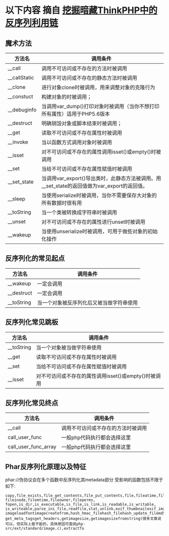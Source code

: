 # 以下内容 摘自 [挖掘暗藏ThinkPHP中的反序列利用链](https://blog.riskivy.com/%e6%8c%96%e6%8e%98%e6%9a%97%e8%97%8fthinkphp%e4%b8%ad%e7%9a%84%e5%8f%8d%e5%ba%8f%e5%88%97%e5%88%a9%e7%94%a8%e9%93%be/)

## 魔术方法
|方法名|调用条件|
| ---- | ---- |
|__call|调用不可访问或不存在的方法时被调用|
|__callStatic	|调用不可访问或不存在的静态方法时被调用
|__clone	|进行对象clone时被调用，用来调整对象的克隆行为
|__constuct	|构建对象的时被调用；
|__debuginfo	|当调用var_dump()打印对象时被调用（当你不想打印所有属性）适用于PHP5.6版本
|__destruct	|明确销毁对象或脚本结束时被调用；
|__get	|读取不可访问或不存在属性时被调用
|__invoke	|当以函数方式调用对象时被调用
|__isset	|对不可访问或不存在的属性调用isset()或empty()时被调用
|__set	|当给不可访问或不存在属性赋值时被调用
|__set_state	|当调用var_export()导出类时，此静态方法被调用。用__set_state的返回值做为var_export的返回值。
|__sleep	|当使用serialize时被调用，当你不需要保存大对象的所有数据时很有用
|__toString	|当一个类被转换成字符串时被调用
|__unset	|对不可访问或不存在的属性进行unset时被调用
|__wakeup	|当使用unserialize时被调用，可用于做些对象的初始化操作

## 反序列化的常见起点

|方法名|调用条件|
| ---- | ---- |
|__wakeup| 一定会调用
|__destruct |一定会调用
|__toString |当一个对象被反序列化后又被当做字符串使用

## 反序列化常见跳板

|方法名|调用条件|
| ---- | ---- |
|__toString |当一个对象被当做字符串使用
|__get |读取不可访问或不存在属性时被调用
|__set |当给不可访问或不存在属性赋值时被调用
|__isset |对不可访问或不存在的属性调用isset()或empty()时被调用

## 反序列化常见终点

|方法名|调用条件|
| ---- | ---- |
|__call |调用不可访问或不存在的方法时被调用
|call_user_func |一般php代码执行都会选择这里
|call_user_func_array| 一般php代码执行都会选择这里

## Phar反序列化原理以及特征

phar://伪协议会在多个函数中反序列化其metadata部分
受影响的函数包括不限于如下:
```
copy,file_exists,file_get_contents,file_put_contents,file,fileatime,filectime,filegroup,
fileinode,filemtime,fileowner,fileperms,
fopen,is_dir,is_executable,is_file,is_link,is_readable,is_writable,
is_writeable,parse_ini_file,readfile,stat,unlink,exif_thumbnailexif_imagetype,
imageloadfontimagecreatefrom,hash_hmac_filehash_filehash_update_filemd5_filesha1_file,
get_meta_tagsget_headers,getimagesize,getimagesizefromstring(很多文章说可以，但实际上是不能的，具体原因可查阅php-src/ext/standard/image.c),extractTo
```
